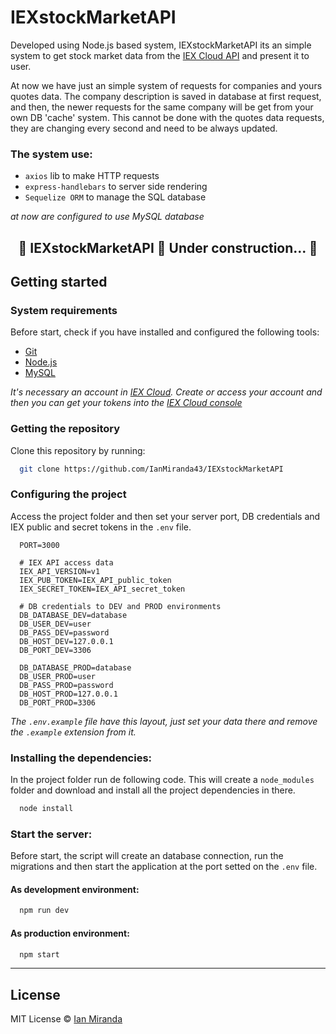 # IEXstockMarketAPI

Developed using Node.js based system, IEXstockMarketAPI its an simple system to get stock market data from the [IEX Cloud API](https://iexcloud.io/docs/api/) and present it to user.

At now we have just an simple system of requests for companies and yours quotes data. The company description is saved in database at first request, and then, the newer requests for the same company will be get from your own DB 'cache' system. This cannot be done with the quotes data requests, they are changing every second and need to be always updated.

### The system use: 
* `axios` lib to make HTTP requests
* `express-handlebars` to server side rendering
* `Sequelize ORM` to manage the SQL database

_at now are configured to use MySQL database_

<h2 align="center"> 
	🚧  IEXstockMarketAPI 🚀 Under construction...  🚧
</h2>

## Getting started

### System requirements

Before start, check if you have installed and configured the following tools:

* [Git](https://git-scm.com/)
* [Node.js](https://nodejs.org/en/)
* [MySQL](https://www.mysql.com/)

_It's necessary an account in [IEX Cloud](https://iexcloud.io/). Create or access your account and then you can get your tokens into the [IEX Cloud console](https://iexcloud.io/console/)_

### Getting the repository

Clone this repository by running:

```bash
  git clone https://github.com/IanMiranda43/IEXstockMarketAPI
```

### Configuring the project

Access the project folder and then set your server port, DB credentials and IEX public and secret tokens in the `.env` file.

```env
  PORT=3000
  
  # IEX API access data
  IEX_API_VERSION=v1
  IEX_PUB_TOKEN=IEX_API_public_token
  IEX_SECRET_TOKEN=IEX_API_secret_token
  
  # DB credentials to DEV and PROD environments
  DB_DATABASE_DEV=database
  DB_USER_DEV=user
  DB_PASS_DEV=password
  DB_HOST_DEV=127.0.0.1
  DB_PORT_DEV=3306

  DB_DATABASE_PROD=database
  DB_USER_PROD=user
  DB_PASS_PROD=password
  DB_HOST_PROD=127.0.0.1
  DB_PORT_PROD=3306
```
_The `.env.example` file have this layout, just set your data there and remove the `.example` extension from it._

### Installing the dependencies:

In the project folder run de following code. This will create a `node_modules` folder and download and install all the project dependencies in there. 

```bash
  node install
```

### Start the server:

Before start, the script will create an database connection, run the migrations and then start the application at the port setted on the `.env` file.

#### As development environment:

```bash
  npm run dev
```

#### As production environment:

```bash
  npm start
```
---

## License

MIT License © [Ian Miranda](https://github.com/IanMiranda43)